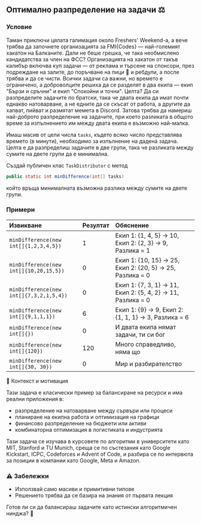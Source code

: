 ## Оптимално разпределение на задачи :balance_scale:

### Условие

Таман приключи цялата галимация около Freshers' Weekend-а, а вече трябва да започнете организацията за FMI{Codes} — най-големият хакатон на Балканите. Дали не беше грешка, че така необмислено кандидатства за член на ФСС?
Организацията на хакатон от такъв калибър включва куп задачи — от реклама и търсене на спонсори, през подреждане на залите, до поръчване на пици 🍕 и ребдули, а после трябва и да се чисти. Всички задачи са важни, но времето е ограничено, а доброволците решиха да се разделят в два екипа — екип "Бързи и сръчни" и екип "Спокойни и точни".
Целта? Да си разпределите задачите по братски, така че двата екипа да имат почти еднакво натоварване, а не едните да се скъсат от работа, а другите да хапват, пийват и размятат мемета в Discord. Затова трябва да намериш най-доброто разпределение на задачите, при което разликата в общото време за изпълнението им между двата екипа е възможно най-малка.


Имаш масив от цели числа `tasks`, където всяко число представлява времето (в минути), необходимо за изпълнение на дадена задача. Целта е да разпределиш задачите в две групи, така че разликата между сумите на двете групи да е минимална.


Създай публичен клас `TaskDistributor` с метод

```java
public static int minDifference(int[] tasks)
```

който връща минималната възможна разлика между сумите на двете групи.

### Примери

<!-- {% raw %} -->

| Извикване                               | Резултат | Обяснение                                                   |
| :-------------------------------------- | :------- | :---------------------------------------------------------- |
| `minDifference(new int[]{1,2,3,4,5})`   | 1        | Екип 1: {1, 4, 5} → 10, Екип 2: {2, 3} → 9, Разлика = 1     |
| `minDifference(new int[]{10,20,15,5})`  | 0        | Екип 1: {10, 15} → 25, Екип 2: {20, 5} → 25, Разлика = 0    |
| `minDifference(new int[]{7,3,2,1,5,4})` | 0        | Екип 1: {7, 3, 1} → 11, Екип 2: {5, 4, 2} → 11, Разлика = 0 |
| `minDifference(new int[]{9,1,1,1})`     | 6        | Екип 1: {9} → 9, Екип 2: {1, 1, 1} → 3, Разлика = 6         |
| `minDifference(new int[]{})`            | 0        | И двата екипа нямат задачи, ти си бог                       |
| `minDifference(new int[]{120})`         | 120      | Много справедливо, няма що                                  |
| `minDifference(new int[]{30, 30})`      | 0        | Мир и разбирателство                                        |

<!-- {% endraw %} -->

🎯 Контекст и мотивация

Тази задача е класически пример за балансиране на ресурси и има реални приложения в:

- разпределение на натоварване между сървъри или процеси
- планиране на екипна работа и оптимизация на графици
- финансово разпределение на бюджети или активи
- комбинаторна оптимизация в логистиката и индустрията

Тази задача се изучава в курсовете по алгоритми в университети като MIT, Stanford и TU Munich, среща се по състезания като Google Kickstart, ICPC, Codeforces и Advent of Code, и разбира се по интервюта за позиции в компании като Google, Meta и Amazon.

### :warning: Забележки

- Използвай само масиви и примитивни типове
- Решението трябва да се базира на знания от първата лекция


Готов ли си да балансираш задачите като истински алгоритмичен нинджа? 🥷
